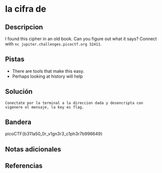 # la cifra de

## Descripcion
I found this cipher in an old book. Can you figure out what it says? Connect with `nc jupiter.challenges.picoctf.org 32411`.

## Pistas
- There are tools that make this easy.
- Perhaps looking at history will help

## Solución

```
Conectate por la terminal a la direccion dada y desencripta con vigenere el mensaje, la key es flag.
```

## Bandera
picoCTF{b311a50_0r_v1gn3r3_c1ph3r7b996649}

## Notas adicionales

## Referencias
